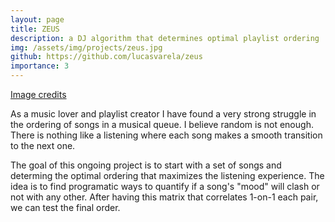 ```yaml
---
layout: page
title: ZEUS
description: a DJ algorithm that determines optimal playlist ordering
img: /assets/img/projects/zeus.jpg
github: https://github.com/lucasvarela/zeus
importance: 3
---
```


<div class="row">
    <div class="col-sm mt-3 mt-md-0">
        <img class="img-fluid rounded z-depth-1" src="{{ '/assets/img/projects/zeus.jpg' | relative_url }}" alt="" title="dj booth"/>
    </div>
</div>
<div class="caption">
    <a href="https://as.com/meristation/2017/04/24/betech/1493058847_818897.html">Image credits</a>
</div>

As a music lover and playlist creator I have found a very strong struggle in the ordering of songs in a musical queue. I believe random is not enough. There is nothing like a listening where each song makes a smooth transition to the next one. 

The goal of this ongoing project is to start with a set of songs and determing the optimal ordering that maximizes the listening experience. The idea is to find programatic ways to quantify if a song's "mood" will clash or not with any other. After having this matrix that correlates 1-on-1 each pair, we can test the final order. 
